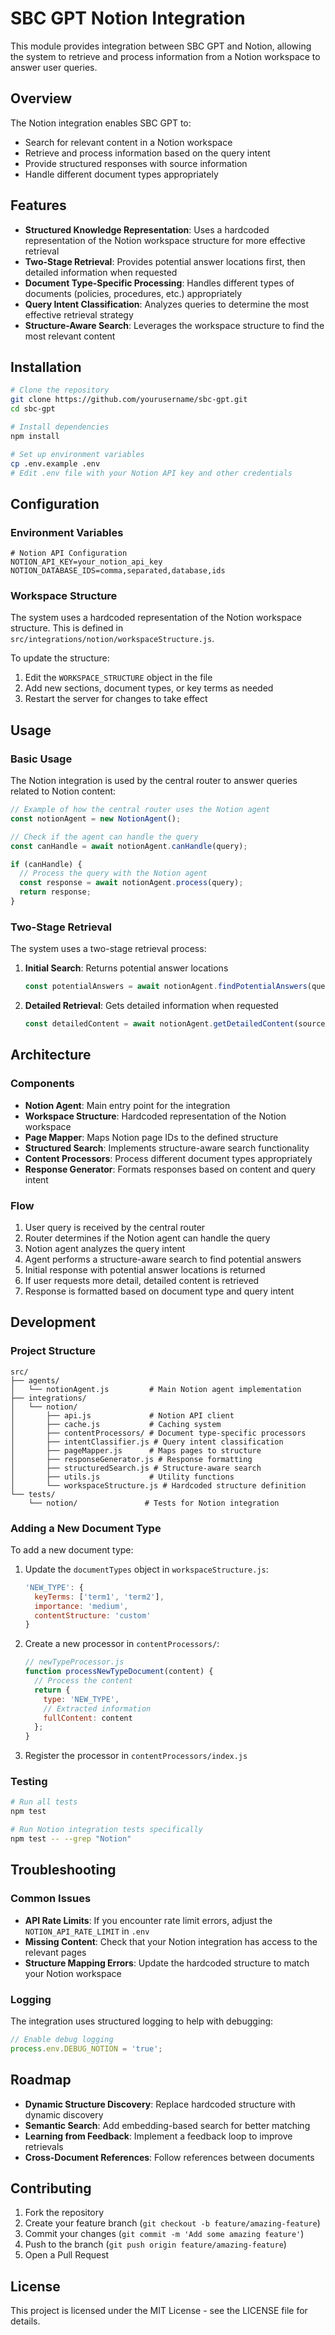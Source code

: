 # SBC GPT Notion Integration

This module provides integration between SBC GPT and Notion, allowing the system to retrieve and process information from a Notion workspace to answer user queries.

## Overview

The Notion integration enables SBC GPT to:
- Search for relevant content in a Notion workspace
- Retrieve and process information based on the query intent
- Provide structured responses with source information
- Handle different document types appropriately

## Features

- **Structured Knowledge Representation**: Uses a hardcoded representation of the Notion workspace structure for more effective retrieval
- **Two-Stage Retrieval**: Provides potential answer locations first, then detailed information when requested
- **Document Type-Specific Processing**: Handles different types of documents (policies, procedures, etc.) appropriately
- **Query Intent Classification**: Analyzes queries to determine the most effective retrieval strategy
- **Structure-Aware Search**: Leverages the workspace structure to find the most relevant content

## Installation

```bash
# Clone the repository
git clone https://github.com/yourusername/sbc-gpt.git
cd sbc-gpt

# Install dependencies
npm install

# Set up environment variables
cp .env.example .env
# Edit .env file with your Notion API key and other credentials
```

## Configuration

### Environment Variables

```
# Notion API Configuration
NOTION_API_KEY=your_notion_api_key
NOTION_DATABASE_IDS=comma,separated,database,ids
```

### Workspace Structure

The system uses a hardcoded representation of the Notion workspace structure. This is defined in `src/integrations/notion/workspaceStructure.js`.

To update the structure:
1. Edit the `WORKSPACE_STRUCTURE` object in the file
2. Add new sections, document types, or key terms as needed
3. Restart the server for changes to take effect

## Usage

### Basic Usage

The Notion integration is used by the central router to answer queries related to Notion content:

```javascript
// Example of how the central router uses the Notion agent
const notionAgent = new NotionAgent();

// Check if the agent can handle the query
const canHandle = await notionAgent.canHandle(query);

if (canHandle) {
  // Process the query with the Notion agent
  const response = await notionAgent.process(query);
  return response;
}
```

### Two-Stage Retrieval

The system uses a two-stage retrieval process:

1. **Initial Search**: Returns potential answer locations
   ```javascript
   const potentialAnswers = await notionAgent.findPotentialAnswers(query);
   ```

2. **Detailed Retrieval**: Gets detailed information when requested
   ```javascript
   const detailedContent = await notionAgent.getDetailedContent(sourceId, query);
   ```

## Architecture

### Components

- **Notion Agent**: Main entry point for the integration
- **Workspace Structure**: Hardcoded representation of the Notion workspace
- **Page Mapper**: Maps Notion page IDs to the defined structure
- **Structured Search**: Implements structure-aware search functionality
- **Content Processors**: Process different document types appropriately
- **Response Generator**: Formats responses based on content and query intent

### Flow

1. User query is received by the central router
2. Router determines if the Notion agent can handle the query
3. Notion agent analyzes the query intent
4. Agent performs a structure-aware search to find potential answers
5. Initial response with potential answer locations is returned
6. If user requests more detail, detailed content is retrieved
7. Response is formatted based on document type and query intent

## Development

### Project Structure

```
src/
├── agents/
│   └── notionAgent.js         # Main Notion agent implementation
├── integrations/
│   └── notion/
│       ├── api.js             # Notion API client
│       ├── cache.js           # Caching system
│       ├── contentProcessors/ # Document type-specific processors
│       ├── intentClassifier.js # Query intent classification
│       ├── pageMapper.js      # Maps pages to structure
│       ├── responseGenerator.js # Response formatting
│       ├── structuredSearch.js # Structure-aware search
│       ├── utils.js           # Utility functions
│       └── workspaceStructure.js # Hardcoded structure definition
└── tests/
    └── notion/               # Tests for Notion integration
```

### Adding a New Document Type

To add a new document type:

1. Update the `documentTypes` object in `workspaceStructure.js`:
   ```javascript
   'NEW_TYPE': {
     keyTerms: ['term1', 'term2'],
     importance: 'medium',
     contentStructure: 'custom'
   }
   ```

2. Create a new processor in `contentProcessors/`:
   ```javascript
   // newTypeProcessor.js
   function processNewTypeDocument(content) {
     // Process the content
     return {
       type: 'NEW_TYPE',
       // Extracted information
       fullContent: content
     };
   }
   ```

3. Register the processor in `contentProcessors/index.js`

### Testing

```bash
# Run all tests
npm test

# Run Notion integration tests specifically
npm test -- --grep "Notion"
```

## Troubleshooting

### Common Issues

- **API Rate Limits**: If you encounter rate limit errors, adjust the `NOTION_API_RATE_LIMIT` in `.env`
- **Missing Content**: Check that your Notion integration has access to the relevant pages
- **Structure Mapping Errors**: Update the hardcoded structure to match your Notion workspace

### Logging

The integration uses structured logging to help with debugging:

```javascript
// Enable debug logging
process.env.DEBUG_NOTION = 'true';
```

## Roadmap

- **Dynamic Structure Discovery**: Replace hardcoded structure with dynamic discovery
- **Semantic Search**: Add embedding-based search for better matching
- **Learning from Feedback**: Implement a feedback loop to improve retrievals
- **Cross-Document References**: Follow references between documents

## Contributing

1. Fork the repository
2. Create your feature branch (`git checkout -b feature/amazing-feature`)
3. Commit your changes (`git commit -m 'Add some amazing feature'`)
4. Push to the branch (`git push origin feature/amazing-feature`)
5. Open a Pull Request

## License

This project is licensed under the MIT License - see the LICENSE file for details.

